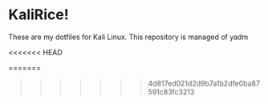 # KaliRice!
These are my dotfiles for Kali Linux.
This repository is managed of yadm

<<<<<<< HEAD

=======
>>>>>>> 4d817ed021d2d9b7a1b2dfe0ba87591c83fc3213
